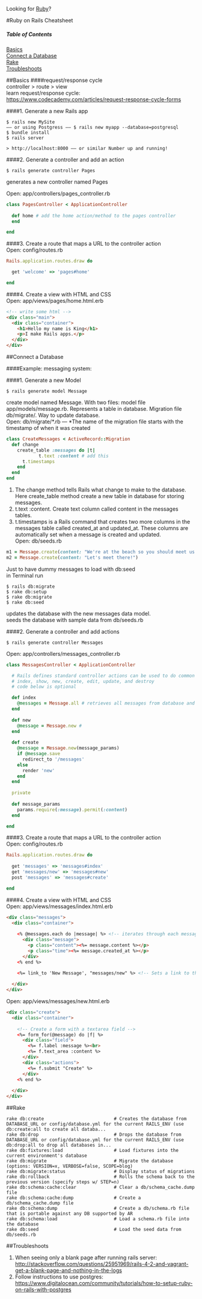 Looking for [Ruby](../Ruby-Cheatsheet.md)?  

#Ruby on Rails Cheatsheet

##### Table of Contents  
[Basics](#basics)   
[Connect a Database](#connect-a-database)   
[Rake](#rake)   
[Troubleshoots](#troubleshoots)

##Basics
####request/response cycle  
controller > route > view  
learn request/response cycle: https://www.codecademy.com/articles/request-response-cycle-forms  

####1. Generate a new Rails app
```
$ rails new MySite
–– or using Postgress –– $ rails new myapp --database=postgresql
$ bundle install
$ rails server

> http://localhost:8000 –– or similar Number up and running!
```

####2. Generate a controller and add an action
```
$ rails generate controller Pages
```
generates a new controller named Pages  

Open: app/controllers/pages_controller.rb
```Ruby
class PagesController < ApplicationController
  
  def home # add the home action/method to the pages controller
  end

end
```

####3. Create a route that maps a URL to the controller action  
Open: config/routes.rb
```Ruby
Rails.application.routes.draw do

  get 'welcome' => 'pages#home'

end
```

####4. Create a view with HTML and CSS  
Open: app/views/pages/home.html.erb
```html
<!-- write some html -->
<div class="main">
  <div class="container">
    <h1>Hello my name is King</h1>
    <p>I make Rails apps.</p>
  </div>
</div>
```

##Connect a Database

####Example: messaging system:

####1. Generate a new Model
```
$ rails generate model Message
```
create model named Message. With two files: model file app/models/message.rb. Represents a table in database. Migration file db/migrate/. Way to update database.  
Open: db/migrate/*.rb –– *The name of the migration file starts with the timestamp of when it was created
```Ruby
class CreateMessages < ActiveRecord::Migration
  def change
    create_table :messages do |t|
			t.text :content # add this
      t.timestamps
    end
  end
end
```
1) The change method tells Rails what change to make to the database. Here create_table method create a new table in database for storing messages.  
2) t.text :content. Create text column called content in the messages tables.  
3) t.timestamps is a Rails command that creates two more columns in the messages table called created_at and updated_at. These columns are automatically set when a message is created and updated.  
Open: db/seeds.rb
```Ruby
m1 = Message.create(content: "We're at the beach so you should meet us here! I make a mean sandcastle. :)")
m2 = Message.create(content: "Let's meet there!")
```
Just to have dummy messages to load with db:seed     
in Terminal run
```
$ rails db:migrate
$ rake db:setup
$ rake db:migrate
$ rake db:seed
```
updates the database with the new messages data model.  
seeds the database with sample data from db/seeds.rb


####2. Generate a controller and add actions
```
$ rails generate controller Messages
```  

Open: app/controllers/messages_controller.rb
```Ruby
class MessagesController < ApplicationController

  # Rails defines standard controller actions can be used to do common things such as display and modify data.
  # index, show, new, create, edit, update, and destroy
  # code below is optional

  def index 
    @messages = Message.all # retrieves all messages from database and stores them in variable @messages.
  end
  
  def new
    @message = Message.new # 
  end
  
  def create 
    @message = Message.new(message_params) 
    if @message.save 
      redirect_to '/messages' 
    else 
      render 'new' 
    end 
  end
  
  private
  
  def message_params
    params.require(:message).permit(:content)
  end

end
```

####3. Create a route that maps a URL to the controller action  
Open: config/routes.rb
```Ruby
Rails.application.routes.draw do
  
  get 'messages' => 'messages#index'
  get 'messages/new' => 'messages#new'
  post 'messages' => 'messages#create'

end
```

####4. Create a view with HTML and CSS  
Open: app/views/messages/index.html.erb
```html
<div class="messages">
  <div class="container">
  
    <% @messages.each do |message| %> <!-- iterates through each message in @messages created in the Messages controller's index -->
      <div class="message"> 
        <p class="content"><%= message.content %></p> 
        <p class="time"><%= message.created_at %></p> 
      </div> 
    <% end %>
    
    <%= link_to 'New Message', "messages/new" %> <!-- Sets a link to the creation page -->

  </div>
</div>
```
Open: app/views/messages/new.html.erb
```html
<div class="create">
  <div class="container">
    
    <!-- Create a form with a textarea field -->
    <%= form_for(@message) do |f| %>  
      <div class="field"> 
        <%= f.label :message %><br> 
        <%= f.text_area :content %> 
      </div> 
      <div class="actions"> 
        <%= f.submit "Create" %> 
      </div> 
    <% end %>
    
  </div>
</div>
```

##Rake

```
rake db:create                          # Creates the database from DATABASE_URL or config/database.yml for the current RAILS_ENV (use db:create:all to create all databa...
rake db:drop                            # Drops the database from DATABASE_URL or config/database.yml for the current RAILS_ENV (use db:drop:all to drop all databases in...
rake db:fixtures:load                   # Load fixtures into the current environment's database
rake db:migrate                         # Migrate the database (options: VERSION=x, VERBOSE=false, SCOPE=blog)
rake db:migrate:status                  # Display status of migrations
rake db:rollback                        # Rolls the schema back to the previous version (specify steps w/ STEP=n)
rake db:schema:cache:clear              # Clear a db/schema_cache.dump file
rake db:schema:cache:dump               # Create a db/schema_cache.dump file
rake db:schema:dump                     # Create a db/schema.rb file that is portable against any DB supported by AR
rake db:schema:load                     # Load a schema.rb file into the database
rake db:seed                            # Load the seed data from db/seeds.rb
```

##Troubleshoots
1. When seeing only a blank page after running rails server:  
http://stackoverflow.com/questions/25951969/rails-4-2-and-vagrant-get-a-blank-page-and-nothing-in-the-logs  
2. Follow instructions to use postgres:   
https://www.digitalocean.com/community/tutorials/how-to-setup-ruby-on-rails-with-postgres  